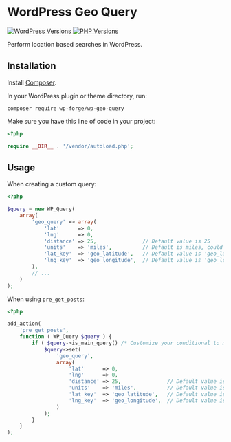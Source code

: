 # WordPress Geo Query

<a href="https://wordpress.org/" target="_blank">
    <img src="https://img.shields.io/static/v1?label=&message=4.7+-+5.4&color=blue&style=flat-square&logo=wordpress&logoColor=white" alt="WordPress Versions">
</a>
<a href="https://www.php.net/" target="_blank">
    <img src="https://img.shields.io/static/v1?label=&message=5.3+-+7.4&color=777bb4&style=flat-square&logo=php&logoColor=white" alt="PHP Versions">
</a>

Perform location based searches in WordPress.

## Installation

Install [Composer](https://getcomposer.org/).

In your WordPress plugin or theme directory, run:

```
composer require wp-forge/wp-geo-query
```

Make sure you have this line of code in your project:

```php
<?php

require __DIR__ . '/vendor/autoload.php';
```

## Usage

When creating a custom query:

```php
<?php

$query = new WP_Query(
	array(
		'geo_query' => array(
			'lat'      => 0,
			'lng'      => 0,
			'distance' => 25,               // Default value is 25
			'units'    => 'miles',          // Default is miles, could also be 'mi', 'km', or 'kilometers'
			'lat_key'  => 'geo_latitude',   // Default value is 'geo_latitude'
			'lng_key'  => 'geo_longitude',  // Default value is 'geo_longitude'
		),
		// ...
	)
);
```

When using `pre_get_posts`:

```php
<?php

add_action(
	'pre_get_posts',
	function ( WP_Query $query ) {
		if ( $query->is_main_query() /* Customize your conditional to meet your needs */ ) {
			$query->set(
				'geo_query',
				array(
					'lat'      => 0,
					'lng'      => 0,
					'distance' => 25,               // Default value is 25
					'units'    => 'miles',          // Default value is 'miles', could also be 'mi', 'km', or 'kilometers'
					'lat_key'  => 'geo_latitude',   // Default value is 'geo_latitude'
					'lng_key'  => 'geo_longitude',  // Default value is 'geo_longitude'
				)
			);
		}
	}
);
```

